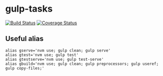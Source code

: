 # gulp-tasks
[![Build Status](https://travis-ci.org/appirio-tech/gulp-tasks.svg?branch=master)](https://travis-ci.org/appirio-tech/gulp-tasks)
[![Coverage Status](https://coveralls.io/repos/appirio-tech/gulp-tasks/badge.svg)](https://coveralls.io/r/appirio-tech/gulp-tasks)

## Useful alias
```
alias gserve='nvm use; gulp clean; gulp serve'
alias gtest='nvm use; gulp test'
alias gtestserve='nvm use; gulp test-serve'
alias gbuild='nvm use; gulp clean; gulp preprocessors; gulp useref; gulp copy-files;'
```